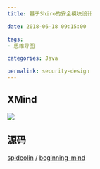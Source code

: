```yaml
---
title: 基于Shiro的安全模块设计

date: 2018-06-18 09:15:00

tags:
- 思维导图

categories: Java

permalink: security-design
---
```




## XMind

![](images/mindmapping-security-design-01.png)



## 源码

[spldeolin](https://github.com/spldeolin) / [beginning-mind](https://github.com/spldeolin/beginning-mind)


